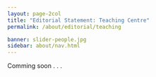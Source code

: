```yaml
---
layout: page-2col
title: "Editorial Statement: Teaching Centre"
permalink: /about/editorial/teaching

banner: slider-people.jpg
sidebar: about/nav.html
---
```

Comming soon . . .
